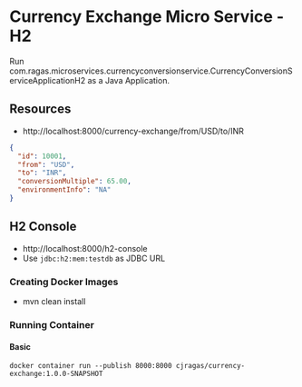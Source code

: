 # Currency Exchange Micro Service - H2

Run com.ragas.microservices.currencyconversionservice.CurrencyConversionServiceApplicationH2 as a Java Application.

## Resources

- http://localhost:8000/currency-exchange/from/USD/to/INR

```json
{
  "id": 10001,
  "from": "USD",
  "to": "INR",
  "conversionMultiple": 65.00,
  "environmentInfo": "NA"
}
```

## H2 Console

- http://localhost:8000/h2-console
- Use `jdbc:h2:mem:testdb` as JDBC URL

### Creating Docker Images

- mvn clean install

### Running Container

#### Basic
```
docker container run --publish 8000:8000 cjragas/currency-exchange:1.0.0-SNAPSHOT
```